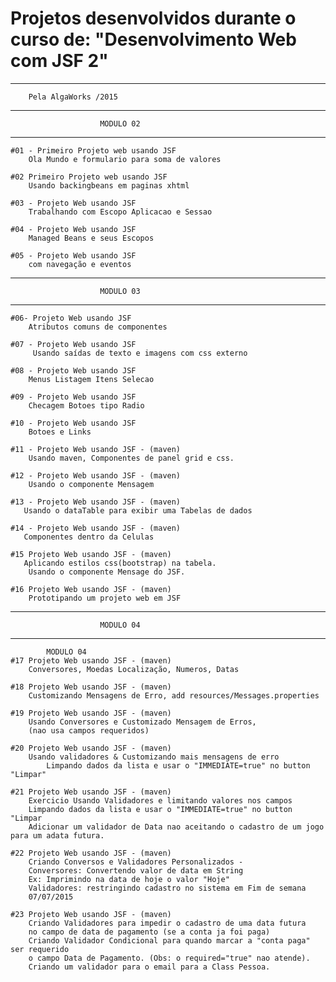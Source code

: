 ﻿# Projetos desenvolvidos durante o curso de: "Desenvolvimento Web com JSF 2"
---------------------------------------------------------------------------
		Pela AlgaWorks /2015	
---------------------------------------------------------------------------
                        MODULO 02
---------------------------------------------------------------------------

	#01 - Primeiro Projeto web usando JSF
		Ola Mundo e formulario para soma de valores
	
	#02 Primeiro Projeto web usando JSF
		Usando backingbeans em paginas xhtml
	
	#03 - Projeto Web usando JSF
		Trabalhando com Escopo Aplicacao e Sessao
	
	#04 - Projeto Web usando JSF
		Managed Beans e seus Escopos
	
	#05 - Projeto Web usando JSF
		com navegação e eventos

---------------------------------------------------------------------------                
                        MODULO 03
---------------------------------------------------------------------------

	#06- Projeto Web usando JSF
		Atributos comuns de componentes 
	
	#07 - Projeto Web usando JSF
		 Usando saídas de texto e imagens com css externo
	
	#08 - Projeto Web usando JSF
		Menus Listagem Itens Selecao
	
	#09 - Projeto Web usando JSF
		Checagem Botoes tipo Radio
	
	#10 - Projeto Web usando JSF
		Botoes e Links
	
	#11 - Projeto Web usando JSF - (maven)
		Usando maven, Componentes de panel grid e css.
	
	#12 - Projeto Web usando JSF - (maven)
		Usando o componente Mensagem 
	
	#13 - Projeto Web usando JSF - (maven)
       Usando o dataTable para exibir uma Tabelas de dados
	
	#14 - Projeto Web usando JSF - (maven)
       Componentes dentro da Celulas
	
	#15 Projeto Web usando JSF - (maven)
       Aplicando estilos css(bootstrap) na tabela. 
		Usando o componente Mensage do JSF.
	
	#16 Projeto Web usando JSF - (maven)
		Prototipando um projeto web em JSF
---------------------------------------------------------------------------	
                        MODULO 04
---------------------------------------------------------------------------
			MODULO 04
	#17 Projeto Web usando JSF - (maven)
		Conversores, Moedas Localização, Numeros, Datas

	#18 Projeto Web usando JSF - (maven)
		Customizando Mensagens de Erro, add resources/Messages.properties

	#19 Projeto Web usando JSF - (maven)
		Usando Conversores e Customizado Mensagem de Erros, 
		(nao usa campos requeridos)

	#20 Projeto Web usando JSF - (maven)
		Usando validadores & Customizando mais mensagens de erro
			Limpando dados da lista e usar o "IMMEDIATE=true" no button "Limpar"
			
	#21 Projeto Web usando JSF - (maven)
		Exercicio Usando Validadores e limitando valores nos campos
		Limpando dados da lista e usar o "IMMEDIATE=true" no button "Limpar
		Adicionar um validador de Data nao aceitando o cadastro de um jogo para um adata futura.
	
	#22 Projeto Web usando JSF - (maven)
		Criando Conversos e Validadores Personalizados - 
		Conversores: Convertendo valor de data em String
		Ex: Imprimindo na data de hoje o valor "Hoje"
		Validadores: restringindo cadastro no sistema em Fim de semana
		07/07/2015

	#23 Projeto Web usando JSF - (maven)
		Criando Validadores para impedir o cadastro de uma data futura 
		no campo de data de pagamento (se a conta ja foi paga)
		Criando Validador Condicional para quando marcar a "conta paga" ser requerido
		o campo Data de Pagamento. (Obs: o required="true" nao atende).
		Criando um validador para o email para a Class Pessoa.
	